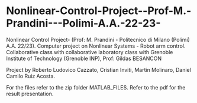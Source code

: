 # Nonlinear-Control-Project--Prof-M.-Prandini---Polimi-A.A.-22-23-
Nonlinear Control Project- (Prof: M. Prandini - Politecnico di Milano (Polimi) A.A. 22/23). Computer project on Nonlinear Systems - Robot arm control. Collaborative class with collaborative laboratory class with Grenoble Institute of Technology (Grenoble INP), Prof: Gildas BESANCON


Project by  Roberto Ludovico Cazzato, Cristian Inviti, Martin Molinaro, Daniel Camilo Ruiz Acosta.


For the files refer to the zip folder MATLAB_FILES. Refer to the pdf for the result presentation.

